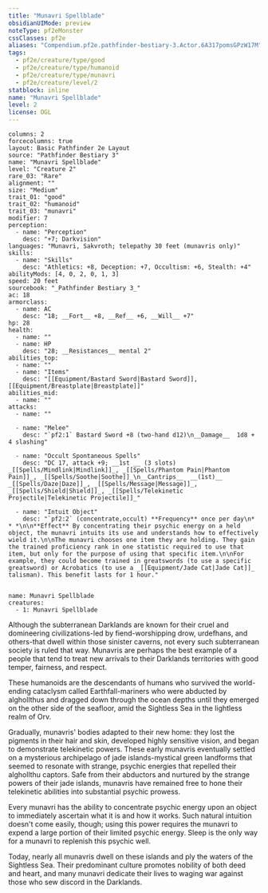 ```yaml
---
title: "Munavri Spellblade"
obsidianUIMode: preview
noteType: pf2eMonster
cssClasses: pf2e
aliases: "Compendium.pf2e.pathfinder-bestiary-3.Actor.6A317pomsGPzW17M" 
tags:
  - pf2e/creature/type/good
  - pf2e/creature/type/humanoid
  - pf2e/creature/type/munavri
  - pf2e/creature/level/2
statblock: inline
name: "Munavri Spellblade"
level: 2
license: OGL
---
```


```statblock
columns: 2
forcecolumns: true
layout: Basic Pathfinder 2e Layout
source: "Pathfinder Bestiary 3"
name: "Munavri Spellblade"
level: "Creature 2"
rare_03: "Rare"
alignment: ""
size: "Medium"
trait_01: "good"
trait_02: "humanoid"
trait_03: "munavri"
modifier: 7
perception:
  - name: "Perception"
    desc: "+7; Darkvision"
languages: "Munavri, Sakvroth; telepathy 30 feet (munavris only)"
skills:
  - name: "Skills"
    desc: "Athletics: +8, Deception: +7, Occultism: +6, Stealth: +4"
abilityMods: [4, 0, 2, 0, 1, 3]
speed: 20 feet
sourcebook: "_Pathfinder Bestiary 3_"
ac: 18
armorclass:
  - name: AC
    desc: "18; __Fort__ +8, __Ref__ +6, __Will__ +7"
hp: 28
health:
  - name: ""
  - name: HP
    desc: "28; __Resistances__ mental 2"
abilities_top:
  - name: ""
  - name: "Items"
    desc: "[[Equipment/Bastard Sword|Bastard Sword]], [[Equipment/Breastplate|Breastplate]]"
abilities_mid:
  - name: ""
attacks:
  - name: ""

  - name: "Melee"
    desc: "`pf2:1` Bastard Sword +8 (two-hand d12)\n__Damage__  1d8 + 4 slashing"

  - name: "Occult Spontaneous Spells"
    desc: "DC 17, attack +9; __1st __ (3 slots) _[[Spells/Mindlink|Mindlink]]_, _[[Spells/Phantom Pain|Phantom Pain]]_, _[[Spells/Soothe|Soothe]]_\n__Cantrips__  __(1st)__ _[[Spells/Daze|Daze]]_, _[[Spells/Message|Message]]_, _[[Spells/Shield|Shield]]_, _[[Spells/Telekinetic Projectile|Telekinetic Projectile]]_"

  - name: "Intuit Object"
    desc: "`pf2:2` (concentrate,occult) **Frequency** once per day\n* * *\n\n**Effect** By concentrating their psychic energy on a held object, the munavri intuits its use and understands how to effectively wield it.\n\nThe munavri chooses one item they are holding. They gain the trained proficiency rank in one statistic required to use that item, but only for the purpose of using that specific item.\n\nFor example, they could become trained in greatswords (to use a specific greatsword) or Acrobatics (to use a _[[Equipment/Jade Cat|Jade Cat]]_ talisman). This benefit lasts for 1 hour."
 
```

```encounter-table
name: Munavri Spellblade
creatures:
  - 1: Munavri Spellblade
```



Although the subterranean Darklands are known for their cruel and domineering civilizations-led by fiend-worshipping drow, urdefhans, and others-that dwell within those sinister caverns, not every such subterranean society is ruled that way. Munavris are perhaps the best example of a people that tend to treat new arrivals to their Darklands territories with good temper, fairness, and respect.

These humanoids are the descendants of humans who survived the world-ending cataclysm called Earthfall-mariners who were abducted by alghollthus and dragged down through the ocean depths until they emerged on the other side of the seafloor, amid the Sightless Sea in the lightless realm of Orv.

Gradually, munavris' bodies adapted to their new home: they lost the pigments in their hair and skin, developed highly sensitive vision, and began to demonstrate telekinetic powers. These early munavris eventually settled on a mysterious archipelago of jade islands-mystical green landforms that seemed to resonate with strange, psychic energies that repelled their alghollthu captors. Safe from their abductors and nurtured by the strange powers of their jade islands, munavris have remained free to hone their telekinetic abilities into substantial psychic prowess.

Every munavri has the ability to concentrate psychic energy upon an object to immediately ascertain what it is and how it works. Such natural intuition doesn't come easily, though; using this power requires the munavri to expend a large portion of their limited psychic energy. Sleep is the only way for a munavri to replenish this psychic well.

Today, nearly all munavris dwell on these islands and ply the waters of the Sightless Sea. Their predominant culture promotes nobility of both deed and heart, and many munavri dedicate their lives to waging war against those who sew discord in the Darklands.
